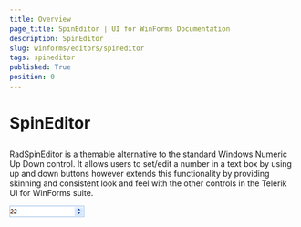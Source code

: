 ```yaml
---
title: Overview
page_title: SpinEditor | UI for WinForms Documentation
description: SpinEditor
slug: winforms/editors/spineditor
tags: spineditor
published: True
position: 0
---
```


# SpinEditor
 

## 

RadSpinEditor is a themable alternative to the standard Windows Numeric Up Down control. It allows users to set/edit a number in a text box by using up and down buttons however extends this functionality by providing skinning and consistent look and feel with the other controls in the Telerik UI for WinForms suite.

![editors-spineditor-overview 001](images/editors-spineditor-overview001.png)

